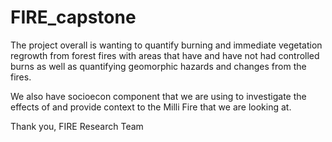 # FIRE_capstone

The project overall is wanting to quantify burning and immediate vegetation regrowth from forest fires with areas that have and have not had controlled burns as
well as quantifying geomorphic hazards and changes from the fires.

We also have socioecon component that we are using to investigate the effects of and provide context to the Milli Fire that we are looking at.

Thank you, FIRE Research Team
